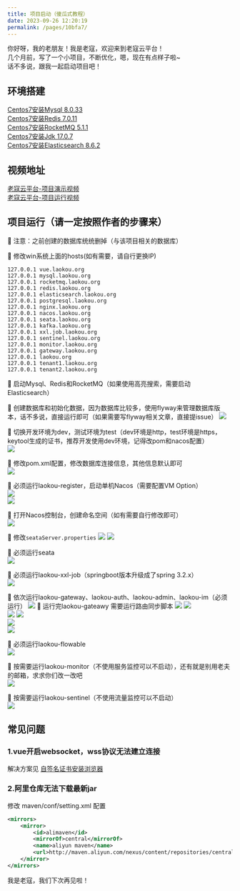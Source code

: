 ```yaml
---
title: 项目启动（傻瓜式教程）
date: 2023-09-26 12:20:19
permalink: /pages/10bfa7/
---
```


你好呀，我的老朋友！我是老寇，欢迎来到老寇云平台！  
几个月前，写了一个小项目，不断优化，嗯，现在有点样子啦~  
话不多说，跟我一起启动项目吧！

## 环境搭建  
[Centos7安装Mysql 8.0.33](/pages/a2f161/)  
[Centos7安装Redis 7.0.11](/pages/90401a/)  
[Centos7安装RocketMQ 5.1.1](/pages/0fb88c/)  
[Centos7安装Jdk 17.0.7](/pages/65acfd/)  
[Centos7安装Elasticsearch 8.6.2](/pages/d715cf/)

## 视频地址
[老寇云平台-项目演示视频](https://www.bilibili.com/video/BV16M411C7v7/?spm_id_from=333.999.0.0&vd_source=ab1fb14d6d69950653360d4467efe4a5)   
[老寇云平台-项目运行视频](https://www.bilibili.com/video/BV1Se41197Fp/?spm_id_from=333.999.0.0&vd_source=ab1fb14d6d69950653360d4467efe4a5)    

## 项目运行（请一定按照作者的步骤来）
🚀 注意：之前创建的数据库统统删掉（与该项目相关的数据库）

🚀 修改win系统上面的hosts(如有需要，请自行更换IP)
```shell
127.0.0.1 vue.laokou.org
127.0.0.1 mysql.laokou.org
127.0.0.1 rocketmq.laokou.org
127.0.0.1 redis.laokou.org
127.0.0.1 elasticsearch.laokou.org
127.0.0.1 postgresql.laokou.org
127.0.0.1 nginx.laokou.org
127.0.0.1 nacos.laokou.org
127.0.0.1 seata.laokou.org
127.0.0.1 kafka.laokou.org
127.0.0.1 xxl.job.laokou.org
127.0.0.1 sentinel.laokou.org
127.0.0.1 monitor.laokou.org
127.0.0.1 gateway.laokou.org
127.0.0.1 laokou.org
127.0.0.1 tenant1.laokou.org
127.0.0.1 tenant2.laokou.org
```

🚀 启动Mysql、Redis和RocketMQ（如果使用高亮搜索，需要启动Elasticsearch）    

🚀 创建数据库和初始化数据，因为数据库比较多，使用flyway来管理数据库版本，话不多说，直接运行即可（如果需要写flyway相关文章，直接提issue）
<img src="/img/5/img_21.png"/>

🚀 切换开发环境为dev，测试环境为test（dev环境是http，test环境是https，keytool生成的证书，推荐开发使用dev环境，记得改pom和nacos配置）  
<img src="/img/5/img_22.png"/>

🚀 修改pom.xml配置，修改数据库连接信息，其他信息默认即可  
<img src="/img/5/img_23.png"/>

🚀 必须运行laokou-register，启动单机Nacos（需要配置VM Option）  
<img src="/img/5/img_5.png"/>  
<img src="/img/5/img_6.png"/>  

🚀 打开Nacos控制台，创建命名空间（如有需要自行修改即可）  
<img src="/img/5/img_7.png"/>

🚀 修改```seataServer.properties```
<img src="/img/5/img_3.png"/>
<img src="/img/5/img_4.png"/>

🚀 必须运行seata  
<img src="/img/5/img_11.png"/>

🚀 必须运行laokou-xxl-job（springboot版本升级成了spring 3.2.x）   
<img src="/img/5/img_27.png"/>

🚀 依次运行laokou-gateway、laokou-auth、laokou-admin、laokou-im（必须运行）
<img src="/img/5/img_12.png"/>
🚀 运行完laokou-gateawy 需要运行路由同步脚本
<img src="/img/5/img_2.png"/>
<img src="/img/5/img_28.png"/>  
<img src="/img/5/img_14.png"/>
<img src="/img/5/img_13.png"/>  
<img src="/img/5/img_14.png"/>  
<img src="/img/5/img_15.png"/>  

🚀 必须运行laokou-flowable  
<img src="/img/5/img_18.png"/>

🚀 按需要运行laokou-monitor（不使用服务监控可以不启动），还有就是别用老夫的邮箱，求求你们改一改吧    
<img src="/img/5/img_25.png"/>

🚀 按需要运行laokou-sentinel（不使用流量监控可以不启动）     
<img src="/img/5/img_26.png"/>

## 常见问题
### 1.vue开启websocket，wss协议无法建立连接
解决方案见 [自签名证书安装浏览器](/pages/10bfa8/#创建证书-带域名)

### 2.阿里仓库无法下载最新jar
修改 maven/conf/setting.xml 配置  
```xml
<mirrors>
    <mirror>
        <id>alimaven</id>
        <mirrorOf>central</mirrorOf>
        <name>aliyun maven</name>
        <url>http://maven.aliyun.com/nexus/content/repositories/central/</url>
    </mirror>
</mirrors>
```

我是老寇，我们下次再见啦！  